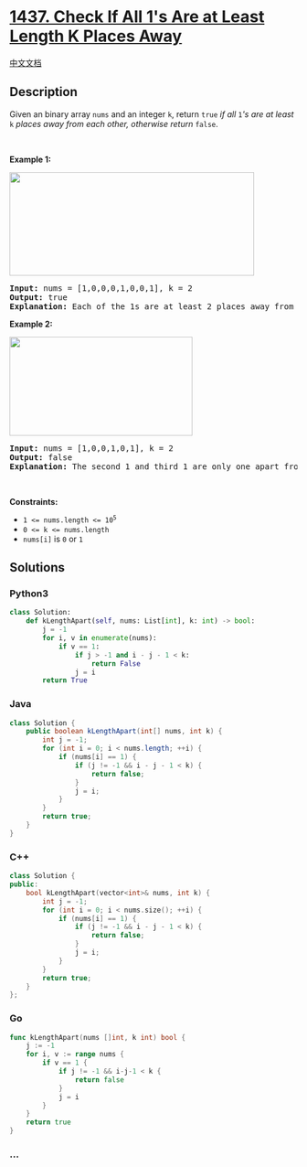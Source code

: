 # [1437. Check If All 1's Are at Least Length K Places Away](https://leetcode.com/problems/check-if-all-1s-are-at-least-length-k-places-away)

[中文文档](/solution/1400-1499/1437.Check%20If%20All%201%27s%20Are%20at%20Least%20Length%20K%20Places%20Away/README.md)

## Description

<p>Given an binary array <code>nums</code> and an integer <code>k</code>, return <code>true</code><em> if all </em><code>1</code><em>&#39;s are at least </em><code>k</code><em> places away from each other, otherwise return </em><code>false</code>.</p>

<p>&nbsp;</p>
<p><strong class="example">Example 1:</strong></p>
<img alt="" src="https://fastly.jsdelivr.net/gh/doocs/leetcode@main/solution/1400-1499/1437.Check%20If%20All%201%27s%20Are%20at%20Least%20Length%20K%20Places%20Away/images/sample_1_1791.png" style="width: 428px; height: 181px;" />
<pre>
<strong>Input:</strong> nums = [1,0,0,0,1,0,0,1], k = 2
<strong>Output:</strong> true
<strong>Explanation:</strong> Each of the 1s are at least 2 places away from each other.
</pre>

<p><strong class="example">Example 2:</strong></p>
<img alt="" src="https://fastly.jsdelivr.net/gh/doocs/leetcode@main/solution/1400-1499/1437.Check%20If%20All%201%27s%20Are%20at%20Least%20Length%20K%20Places%20Away/images/sample_2_1791.png" style="width: 320px; height: 173px;" />
<pre>
<strong>Input:</strong> nums = [1,0,0,1,0,1], k = 2
<strong>Output:</strong> false
<strong>Explanation:</strong> The second 1 and third 1 are only one apart from each other.
</pre>

<p>&nbsp;</p>
<p><strong>Constraints:</strong></p>

<ul>
	<li><code>1 &lt;= nums.length &lt;= 10<sup>5</sup></code></li>
	<li><code>0 &lt;= k &lt;= nums.length</code></li>
	<li><code>nums[i]</code> is <code>0</code> or <code>1</code></li>
</ul>

## Solutions

<!-- tabs:start -->

### **Python3**

```python
class Solution:
    def kLengthApart(self, nums: List[int], k: int) -> bool:
        j = -1
        for i, v in enumerate(nums):
            if v == 1:
                if j > -1 and i - j - 1 < k:
                    return False
                j = i
        return True
```

### **Java**

```java
class Solution {
    public boolean kLengthApart(int[] nums, int k) {
        int j = -1;
        for (int i = 0; i < nums.length; ++i) {
            if (nums[i] == 1) {
                if (j != -1 && i - j - 1 < k) {
                    return false;
                }
                j = i;
            }
        }
        return true;
    }
}
```

### **C++**

```cpp
class Solution {
public:
    bool kLengthApart(vector<int>& nums, int k) {
        int j = -1;
        for (int i = 0; i < nums.size(); ++i) {
            if (nums[i] == 1) {
                if (j != -1 && i - j - 1 < k) {
                    return false;
                }
                j = i;
            }
        }
        return true;
    }
};
```

### **Go**

```go
func kLengthApart(nums []int, k int) bool {
	j := -1
	for i, v := range nums {
		if v == 1 {
			if j != -1 && i-j-1 < k {
				return false
			}
			j = i
		}
	}
	return true
}
```

### **...**

```

```

<!-- tabs:end -->

